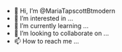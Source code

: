 - 👋 Hi, I’m @MariaTapscottBtmodern
- 👀 I’m interested in ...
- 🌱 I’m currently learning ...
- 💞️ I’m looking to collaborate on ...
- 📫 How to reach me ...

<!---
MariaIzquierdoBtmodern/MariaIzquierdoBtmodern is a ✨ special ✨ repository because its `README.md` (this file) appears on your GitHub profile.
You can click the Preview link to take a look at your changes.
--->
